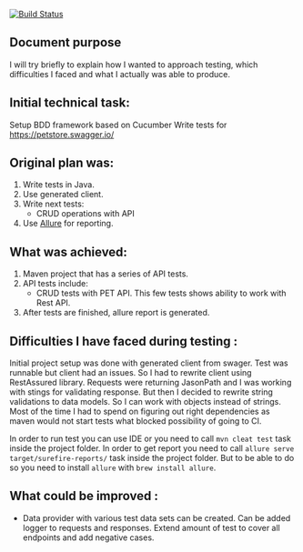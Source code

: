 [![Build Status](https://travis-ci.org/ggerashchenko/petstoreAPIAssignment.svg?branch=master)](https://travis-ci.org/ggerashchenko/petstoreAPIAssignment)

##  Document purpose
I will try briefly to explain how I wanted to approach testing, which difficulties I faced and what I actually was able to produce.

## Initial technical task:
Setup BDD framework based on Cucumber
Write tests for https://petstore.swagger.io/

## Original plan was:
1. Write tests in Java.
2. Use generated client.
3. Write next tests:
    * CRUD operations with API
4. Use [Allure](http://allure.qatools.ru/) for reporting.

## What was achieved:
1. Maven project that has a series of API tests.
2. API tests include:
    - CRUD tests with PET API. This few tests shows ability to work with Rest API.
3. After tests are finished, allure report is generated.

## Difficulties I have faced during testing :
Initial project setup was done with generated client from swager. Test was runnable but client had an issues. So I had to rewrite client using RestAssured library.
Requests were returning JasonPath and I was working with stings for validating response.
But then I decided to rewrite string validations to data models. So I can work with objects instead of strings.
Most of the time I had to spend on figuring out right dependencies as maven would not start tests what blocked possibility of going to CI.

In order to run test you can use IDE or you need to call `mvn cleat test` task inside the project folder.
In order to get report you need to call `allure serve target/surefire-reports/` task inside the project folder. But to be able to do so
you need to install `allure` with `brew install allure`.

## What could be improved :
- Data provider with various test data sets can be created. Can be added logger to requests and responses. Extend amount of test to cover all endpoints and add negative cases.